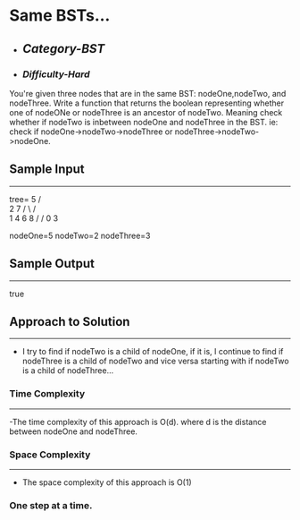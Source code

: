 # Same BSTs...

- ## **_Category-BST_**
- ### **_Difficulty-Hard_**

You're given three nodes that are in the same BST: nodeOne,nodeTwo, and nodeThree. Write a function that returns the boolean representing whether one of nodeONe or nodeThree is an ancestor of nodeTwo. Meaning check whether if nodeTwo is inbetween nodeOne and nodeThree in the BST.
ie: check if nodeOne->nodeTwo->nodeThree or
nodeThree->nodeTwo->nodeOne.

## Sample Input

---

tree= 5
/ \
 2 7
/ \ / \
 1 4 6 8
/ /
0 3

nodeOne=5
nodeTwo=2
nodeThree=3

## Sample Output

---

true

## Approach to Solution

---

- I try to find if nodeTwo is a child of nodeOne, if it is, I continue to find if nodeThree is a child of nodeTwo and vice versa starting with if nodeTwo is a child of nodeThree...

### Time Complexity

---

-The time complexity of this approach is O(d). where d is the distance between nodeOne and nodeThree.

### Space Complexity

---

- The space complexity of this approach is O(1)

### One step at a time.
